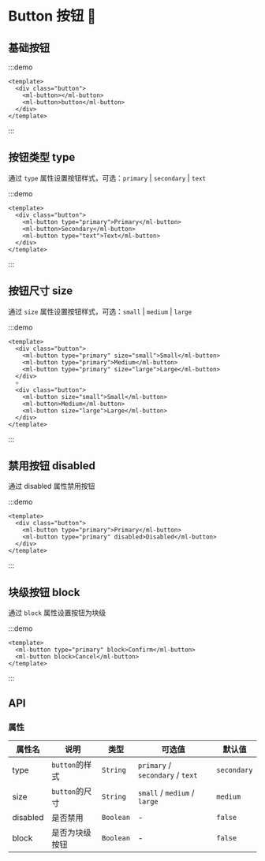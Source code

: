 # Button 按钮 💙

## 基础按钮

:::demo

```vue
<template>
  <div class="button">
    <ml-button></ml-button>
    <ml-button>button</ml-button>
  </div>
</template>
```

:::

## 按钮类型 type

通过 `type` 属性设置按钮样式，可选：`primary` | `secondary` | `text`

:::demo

```vue
<template>
  <div class="button">
    <ml-button type="primary">Primary</ml-button>
    <ml-button>Secondary</ml-button>
    <ml-button type="text">Text</ml-button>
  </div>
</template>
```

:::

## 按钮尺寸 size

通过 `size` 属性设置按钮样式，可选：`small` | `medium` | `large`

:::demo

```vue
<template>
  <div class="button">
    <ml-button type="primary" size="small">Small</ml-button>
    <ml-button type="primary">Medium</ml-button>
    <ml-button type="primary" size="large">Large</ml-button>
  </div>
  ☼
  <div class="button">
    <ml-button size="small">Small</ml-button>
    <ml-button>Medium</ml-button>
    <ml-button size="large">Large</ml-button>
  </div>
</template>
```

:::

## 禁用按钮 disabled

通过 disabled 属性禁用按钮

:::demo

```vue
<template>
  <div class="button">
    <ml-button type="primary">Primary</ml-button>
    <ml-button type="primary" disabled>Disabled</ml-button>
  </div>
</template>
```

:::

## 块级按钮 block

通过 `block` 属性设置按钮为块级

:::demo

```vue
<template>
  <ml-button type="primary" block>Confirm</ml-button>
  <ml-button block>Cancel</ml-button>
</template>
```

:::

## API

### 属性

| 属性名 | 说明 | 类型 | 可选值 | 默认值 |
| --- | --- | --- | --- | --- |
| type | `button`的样式 | `String` | `primary` / `secondary` / `text` | `secondary` |
| size | `button`的尺寸 | `String` | `small` / `medium` / `large` | `medium` |
| disabled | 是否禁用 | `Boolean` | - | `false` |
| block | 是否为块级按钮 | `Boolean` | - | `false` |

<style>
.button > * {
  margin-right: 15px;
}
</style>
